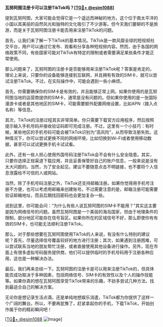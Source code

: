 **瓦努阿图注册卡可以注册TikTok吗？[[TG💪+ @esim1088](https://t.me/s/esim1088)]**

提到瓦努阿图，大家可能会觉得它是一个遥远而神秘的地方。这个位于南太平洋的小国以其美丽的自然风光和独特的文化吸引了不少游客。但今天我们要聊的不是旅游，而是关于瓦努阿图注册卡能否用来注册TikTok的问题。

首先，让我们来了解一下TikTok的基本情况。TikTok是一款风靡全球的短视频社交平台，用户可以通过它发布、观看和分享各种短视频内容。然而，由于各国的网络政策不同，有些国家可能对TikTok有特定的限制或者需要满足某些条件才能正常使用。

那么问题来了，瓦努阿图的注册卡是否能够用来注册TikTok呢？答案是肯定的，理论上来说，只要你的设备能够连接到互联网，并且拥有有效的SIM卡，就可以尝试注册TikTok。不过，在实际操作中，可能会遇到一些小麻烦。

首先，你需要确保你的SIM卡是有效的，并且能够正常上网。如果你使用的是瓦努阿图当地的运营商提供的SIM卡，通常是没有问题的。但如果你使用的是一张国际漫游卡或者是其他地区的SIM卡，可能需要额外配置网络设置，比如APN（接入点名称）等信息。

其次，TikTok的注册过程其实非常简单。你只需要下载官方应用程序，然后按照提示输入手机号码并接收验证码即可完成注册。不过，这里有一个小技巧：有时候，某些地区的手机号码可能会被TikTok识别为“高风险”，从而导致注册失败。这种情况下，你可以尝试更换不同的网络环境，比如切换到Wi-Fi或者使用移动数据，甚至可以试试更换手机卡试试看。

此外，还有一些人担心使用外国号码注册TikTok会不会有什么安全隐患。其实，只要你选择正规渠道下载应用，并且妥善保管好自己的账户信息，一般来说是没有太大问题的。当然，为了安全起见，建议不要随意点击不明链接，也不要将个人信息泄露给不可信的人或网站。

当然，除了手机号码注册之外，TikTok还支持邮箱注册。如果你觉得用手机号注册不方便，也可以考虑用邮箱来创建账号。不过需要注意的是，邮箱注册可能需要验证邮箱地址，而且后期找回密码也会更加复杂一些。

说到这里，你可能会问：“为什么有些人说瓦努阿图的SIM卡不能用？”其实这主要是因为网络信号的问题。虽然瓦努阿图是一个美丽的海岛国家，但由于地理条件的限制，部分地区可能存在信号盲区。如果你所在的区域信号不好，那么即使你有有效的SIM卡，也可能无法顺利注册TikTok。

那么，对于那些想要在瓦努阿图使用TikTok的人来说，有没有什么特别的建议呢？首先，尽量选择信号覆盖较好的地方进行注册；其次，如果遇到注册困难，可以尝试联系当地的朋友帮忙注册，或者直接使用其他设备进行操作。另外，现在市面上有很多虚拟号码服务提供商，他们可以提供临时的手机号码用于注册各种应用，这也是一种解决办法。

最后，我们再来总结一下。瓦努阿图的注册卡是可以用来注册TikTok的，但具体能否成功取决于多种因素，包括网络信号、SIM卡的有效性以及个人的操作技能等。如果你真的想在瓦努阿图享受TikTok带来的乐趣，不妨多尝试几种方法，找到最适合自己的解决方案。

无论你是想记录生活点滴，还是单纯地想娱乐消遣，TikTok都为你提供了这样一个广阔的舞台。所以，不要再犹豫了，赶紧拿起你的手机，下载TikTok，开始创作属于你的精彩瞬间吧！

[[TG💪+ @esim1088](https://t.me/s/esim1088) ![Image](https://i.postimg.cc/4NQfJmqS/Snipaste-2025-05-13-00-14-12.png)]